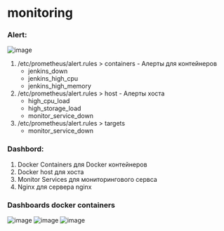 # monitoring

### Alert:
![image](https://github.com/MSRaith/monitoring/assets/89347252/76f5b764-f7f8-4660-9643-0cde0fd80b3a)
1. /etc/prometheus/alert.rules > containers - Алерты для контейнеров
   * jenkins_down
   * jenkins_high_cpu
   * jenkins_high_memory
2. /etc/prometheus/alert.rules > host - Алерты хоста
   * high_cpu_load
   * high_storage_load
   * monitor_service_down
3. /etc/prometheus/alert.rules > targets
   * monitor_service_down

### Dashbord: 
1. Docker Containers для Docker контейнеров
2. Docker host для хоста
3. Monitor Services для мониторингового сервса
4. Nginx для сервера nginx

### Dashboards docker containers
![image](https://github.com/MSRaith/monitoring/assets/89347252/a0650098-18fd-45bd-9ce3-bad3e2297568)
![image](https://github.com/MSRaith/monitoring/assets/89347252/7b8e843b-8cf6-4d27-9cc1-0ef9de6bc649)
![image](https://github.com/MSRaith/monitoring/assets/89347252/58a9085b-2c21-4c8d-b7dd-31ce7896dd24)






